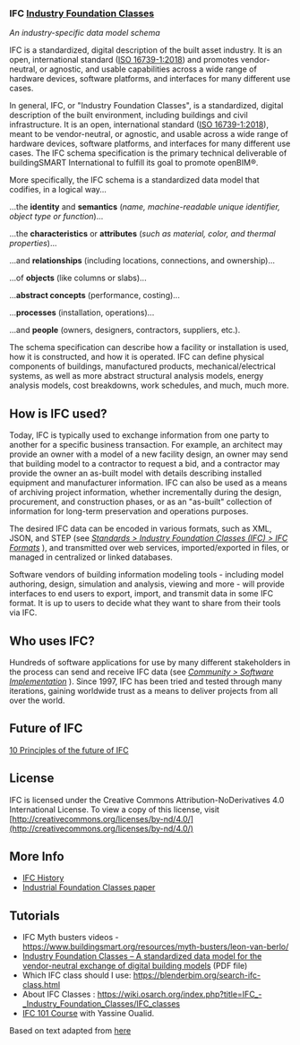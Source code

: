 ### IFC [Industry Foundation Classes](https://www.buildingsmart.org/standards/bsi-standards/industry-foundation-classes/)

*An industry-specific data model schema*

IFC is a standardized, digital description of the built asset industry.  It is an open, international standard ([ISO 16739-1:2018](https://www.iso.org/standard/70303.html)) and promotes vendor-neutral, or agnostic, and usable capabilities across a wide range of hardware devices, software platforms, and interfaces for many different use cases.

In general, IFC, or "Industry Foundation Classes", is a standardized, digital description of the built environment, including buildings and civil infrastructure. It is an open, international standard ([ISO 16739-1:2018](https://www.iso.org/standard/70303.html)), meant to be vendor-neutral, or agnostic, and usable across a wide range of hardware devices, software platforms, and interfaces for many different use cases. The IFC schema specification is the primary technical deliverable of buildingSMART International to fulfill its goal to promote openBIM®.

More specifically, the IFC schema is a standardized data model that codifies, in a logical way...

...the **identity** and **semantics** (_name, machine-readable unique identifier, object type or function_)...

...the **characteristics** or **attributes** (_such as material, color, and thermal properties_)...

...and **relationships** (including locations, connections, and ownership)...

...of **objects** (like columns or slabs)...

...**abstract concepts** (performance, costing)...

...**processes** (installation, operations)...

...and **people** (owners, designers, contractors, suppliers, etc.).

The schema specification can describe how a facility or installation is used, how it is constructed, and how it is operated. IFC can define physical components of buildings, manufactured products, mechanical/electrical systems, as well as more abstract structural analysis models, energy analysis models, cost breakdowns, work schedules, and much, much more.

How is IFC used?
----------------

Today, IFC is typically used to exchange information from one party to another for a specific business transaction. For example, an architect may provide an owner with a model of a new facility design, an owner may send that building model to a contractor to request a bid, and a contractor may provide the owner an as-built model with details describing installed equipment and manufacturer information. IFC can also be used as a means of archiving project information, whether incrementally during the design, procurement, and construction phases, or as an "as-built" collection of information for long-term preservation and operations purposes.

The desired IFC data can be encoded in various formats, such as XML, JSON, and STEP (see _[Standards > Industry Foundation Classes (IFC) > IFC Formats](https://technical.buildingsmart.org/standards/ifc/ifc-formats/)_ ), and transmitted over web services, imported/exported in files, or managed in centralized or linked databases.

Software vendors of building information modeling tools - including model authoring, design, simulation and analysis, viewing and more - will provide interfaces to end users to export, import, and transmit data in some IFC format. It is up to users to decide what they want to share from their tools via IFC.

Who uses IFC?
-------------

Hundreds of software applications for use by many different stakeholders in the process can send and receive IFC data (see [_Community > Software Implementation_](https://technical.buildingsmart.org/community/software-implementations/) ). Since 1997, IFC has been tried and tested through many iterations, gaining worldwide trust as a means to deliver projects from all over the world.

## Future of IFC
[10 Principles of the future of IFC](https://github.com/buildingSMART/NextGen-IFC/wiki/Ten-principles-for-a-future-IFC)

License
-------

IFC is licensed under the Creative Commons Attribution-NoDerivatives 4.0 International License. To view a copy of this license, visit [http://creativecommons.org/licenses/by-nd/4.0/](http://creativecommons.org/licenses/by-nd/4.0/)

## More Info

* [IFC History](https://itc.scix.net/pdfs/w78-2015-paper-004.pdf)
* [Industrial Foundation Classes paper](https://publications.cms.bgu.tum.de/books/bim_2018/06_IFC_07.pdf)

## Tutorials

- IFC Myth busters videos - https://www.buildingsmart.org/resources/myth-busters/leon-van-berlo/ 
- [Industry Foundation Classes – A standardized data model for the vendor-neutral exchange of digital building models](https://publications.cms.bgu.tum.de/books/bim_2018/06_IFC_07.pdf) (PDF file)
- Which IFC class should I use: https://blenderbim.org/search-ifc-class.html
- About IFC Classes : https://wiki.osarch.org/index.php?title=IFC_-_Industry_Foundation_Classes/IFC_classes
- [IFC 101 Course](https://osarch.org/2022/11/12/%f0%9f%93%ba-ifc-101-a-free-ifc-crash-course-with-python/) with Yassine Oualid.

Based on text adapted from [here](https://github.com/buildingSMART/technical.buildingsmart.org/blob/main/Industry-Foundation-Classes-(IFC).md)
